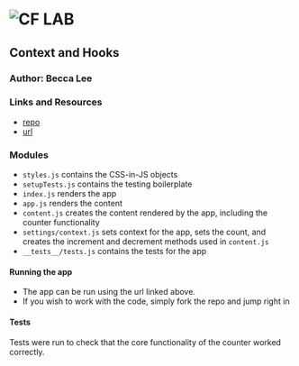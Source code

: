 ![CF](http://i.imgur.com/7v5ASc8.png) LAB
=================================================

## Context and Hooks

### Author: Becca Lee

### Links and Resources
* [repo](https://codesandbox.io/s/y0v8vkwk51)
* [url](https://y0v8vkwk51.codesandbox.io/)


### Modules
- `styles.js` contains the CSS-in-JS objects
- `setupTests.js` contains the testing boilerplate
- `index.js` renders the app
- `app.js` renders the content
- `content.js` creates the content rendered by the app, including the counter functionality
- `settings/context.js` sets context for the app, sets the count, and creates the increment and decrement methods used in `content.js`
- `__tests__/tests.js` contains the tests for the app

#### Running the app
* The app can be run using the url linked above.
* If you wish to work with the code, simply fork the repo and jump right in
  
#### Tests
Tests were run to check that the core functionality of the counter worked correctly.

